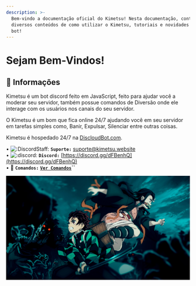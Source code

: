 ```yaml
---
description: >-
  Bem-vindo a documentação oficial do Kimetsu! Nesta documentação, conterá
  diversos conteúdos de como utilizar o Kimetsu, tutoriais e novidades sobre o
  bot!
---
```


# Sejam Bem-Vindos!

## 📜 Informações

Kimetsu é um bot discord feito em JavaScript, feito para ajudar você a moderar seu servidor, também possue comandos de Diversão onde ele interage com os usuários nos canais do seu servidor.

O Kimetsu é um bom que fica online 24/7 ajudando você em seu servidor em tarefas simples como, Banir, Expulsar, Silenciar entre outras coisas.

Kimetsu é hospedado 24/7 na [DiscloudBot.com](https://discloudbot.com/).

• ![:DiscordStaff:](https://cdn.discordapp.com/emojis/452955567795732480.png?v=1) **`Suporte:`** suporte@kimetsu.website  
• ![:discord:](https://cdn.discordapp.com/emojis/274789236421427200.png?v=1) **`Discord:`** [https://discord.gg/dFBenhQ](https://discord.gg/dFBenhQ)  
• 🚀 **`Comandos:`** [**`Ver Comandos`**](https://docs.kimetsu.website/tutoriais/comandos)**\`\`**

![](.gitbook/assets/demon-slayer-kimetsu-no-yaiba.jpg)



